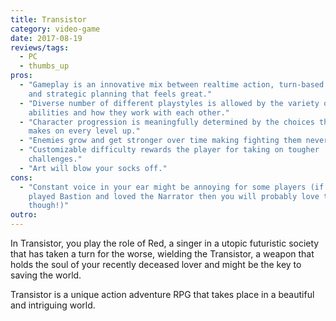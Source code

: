 ```yaml
---
title: Transistor
category: video-game
date: 2017-08-19
reviews/tags:
  - PC
  - thumbs_up
pros:
  - "Gameplay is an innovative mix between realtime action, turn-based tactics
    and strategic planning that feels great."
  - "Diverse number of different playstyles is allowed by the variety of
    abilities and how they work with each other."
  - "Character progression is meaningfully determined by the choices the player
    makes on every level up."
  - "Enemies grow and get stronger over time making fighting them never dull."
  - "Customizable difficulty rewards the player for taking on tougher
    challenges."
  - "Art will blow your socks off."
cons:
  - "Constant voice in your ear might be annoying for some players (if you
    played Bastion and loved the Narrator then you will probably love this too
    though!)"
outro:
---
```


In Transistor, you play the role of Red, a singer in a utopic futuristic society
that has taken a turn for the worse, wielding the Transistor, a weapon that
holds the soul of your recently deceased lover and might be the key to saving
the world.

Transistor is a unique action adventure RPG that takes place in a beautiful and
intriguing world.
